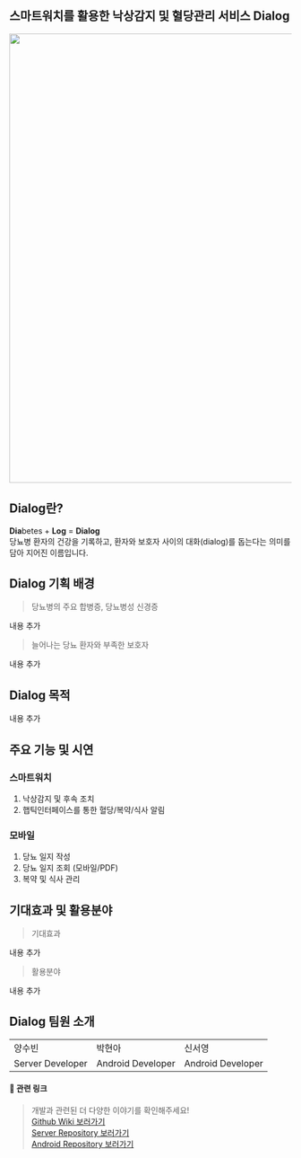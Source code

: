 ## 스마트워치를 활용한 낙상감지 및 혈당관리 서비스 Dialog
<img src="https://github.com/user-attachments/assets/48bdf9fc-20c9-4e9f-a6bf-7498137fada2" width="800px" alert="logo"/>

## Dialog란?
**Dia**betes + **Log** = **Dialog** <br/>
당뇨병 환자의 건강을 기록하고, 환자와 보호자 사이의 대화(dialog)를 돕는다는 의미를 담아 지어진 이름입니다. 

## Dialog 기획 배경
> 당뇨병의 주요 합병증, 당뇨병성 신경증

내용 추가

> 늘어나는 당뇨 환자와 부족한 보호자

내용 추가

## Dialog 목적
내용 추가

## 주요 기능 및 시연

### 스마트워치
1. 낙상감지 및 후속 조치
2. 햅틱인터페이스를 통한 혈당/복약/식사 알림

### 모바일
1. 당뇨 일지 작성
2. 당뇨 일지 조회 (모바일/PDF)
3. 복약 및 식사 관리

## 기대효과 및 활용분야

> 기대효과

내용 추가

> 활용분야

내용 추가

## Dialog 팀원 소개
<table>
  <tr>
    <td>양수빈</td>
    <td>박현아</td>
    <td>신서영</td>
  </tr>
  <tr>
    <td>Server Developer</td>
    <td>Android Developer</td>
    <td>Android Developer</td>
  </tr>
</table>

#### 🔗 관련 링크
> 개발과 관련된 더 다양한 이야기를 확인해주세요!<br/>
> <a href="https://github.com/epilog-swu/Front/wiki">Github Wiki 보러가기</a><br/>
> <a href="https://github.com/epilog-swu/Server">Server Repository 보러가기</a><br/>
> <a href="https://github.com/epilog-swu/Front">Android Repository 보러가기</a><br/>

